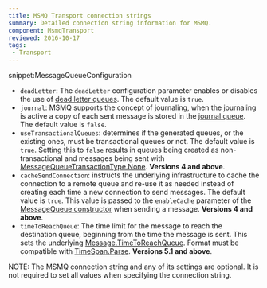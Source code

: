 ```yaml
---
title: MSMQ Transport connection strings
summary: Detailed connection string information for MSMQ.
component: MsmqTransport
reviewed: 2016-10-17
tags:
 - Transport
---
```


snippet:MessageQueueConfiguration

 * `deadLetter`: The `deadLetter` configuration parameter enables or disables the use of [dead letter queues](/nservicebus/msmq/dead-letter-queues.md). The default value is `true`.
 * `journal`: MSMQ supports the concept of journaling, when the journaling is active a copy of each sent message is stored in the [journal queue](https://msdn.microsoft.com/en-us/library/ms702011.aspx). The default value is `false`.
 * `useTransactionalQueues`: determines if the generated queues, or the existing ones, must be transactional queues or not. The default value is `true`. Setting this to `false` results in queues being created as non-transactional and messages being sent with [MessageQueueTransactionType.None](https://msdn.microsoft.com/en-us/library/system.messaging.messagequeuetransactiontype). **Versions 4 and above**.
 * `cacheSendConnection`: instructs the underlying infrastructure to cache the connection to a remote queue and re-use it as needed instead of creating each time a new connection to send messages. The default value is `true`. This value is passed to the `enableCache` parameter of the [MessageQueue constructor](https://msdn.microsoft.com/en-us/library/ms143856) when sending a message. **Versions 4 and above**.
 * `timeToReachQueue`: The time limit for the message to reach the destination queue, beginning from the time the message is sent. This sets the underlying [Message.TimeToReachQueue](https://msdn.microsoft.com/en-us/library/system.messaging.message.timetoreachqueue). Format must be compatible with [TimeSpan.Parse](https://msdn.microsoft.com/en-us/library/se73z7b9). **Versions 5.1 and above**.

NOTE: The MSMQ connection string and any of its settings are optional. It is not required to set all values when specifying the connection string.
